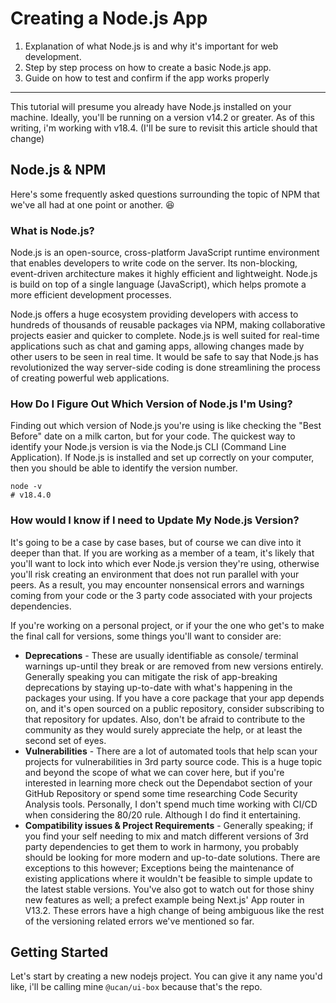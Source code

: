 # Creating a Node.js App
1. Explanation of what Node.js is and why it's important for web development.
2. Step by step process on how to create a basic Node.js app.
3. Guide on how to test and confirm if the app works properly
---

This tutorial will presume you already have Node.js installed on your machine. Ideally, you'll be running on a version v14.2 or greater. As of this writing, i'm working with v18.4. (I'll be sure to revisit this article should that change)

## Node.js & NPM
Here's some frequently asked questions surrounding the topic of NPM that we've all had at one point or another. 😆 

### What is Node.js?
Node.js is an open-source, cross-platform JavaScript runtime environment that enables developers to write code on the server. Its non-blocking, event-driven architecture makes it highly efficient and lightweight. Node.js is build on top of a single language (JavaScript), which helps promote a more efficient development processes. 

Node.js offers a huge ecosystem providing developers with access to hundreds of thousands of reusable packages via NPM, making collaborative projects easier and quicker to complete. Node.js is well suited for real-time applications such as chat and gaming apps, allowing changes made by other users to be seen in real time. It would be safe to say that Node.js has revolutionized the way server-side coding is done streamlining the process of creating powerful web applications.

### How Do I Figure Out Which Version of Node.js I'm Using?
Finding out which version of Node.js you're using is like checking the "Best Before" date on a milk carton, but for your code. The quickest way to identify your Node.js version is via the Node.js CLI (Command Line Application).  If Node.js is installed and set up correctly on your computer, then you should be able to identify the version number. 


```shell
node -v
# v18.4.0
```

### How would I know if I need to Update My Node.js Version?
It's going to be a case by case bases, but of course we can dive into it deeper than that. If you are working as a member of a team, it's likely that you'll want to lock into which ever Node.js version they're using, otherwise you'll risk creating an environment that does not run parallel with your peers. As a result, you may encounter nonsensical errors and warnings coming from your code or the 3 party code associated with your projects dependencies. 

If you're working on a personal project, or if your the one who get's to make the final call for versions, some things you'll want to consider are: 
- **Deprecations** - These are usually identifiable as console/ terminal warnings up-until they break or are removed from new versions entirely. Generally speaking you can mitigate the risk of app-breaking deprecations by staying up-to-date with what's happening in the packages your using. If you have a core package that your app depends on, and it's open sourced on a public repository, consider subscribing to that repository for updates. Also, don't be afraid to contribute to the community as they would surely appreciate the help, or at least the second set of eyes.
- **Vulnerabilities** - There are a lot of automated tools that help scan your projects for vulnerabilities in 3rd party source code. This is a huge topic and beyond the scope of what we can cover here, but if you're interested in learning more check out the Dependabot section of your GitHub Repository or spend some time researching Code Security Analysis tools. Personally, I don't spend much time working with CI/CD when considering the 80/20 rule. Although I do find it entertaining. 
- **Compatibility issues & Project Requirements** - Generally speaking; if you find your self needing to mix and match different versions of 3rd party dependencies to get them to work in harmony, you probably should be looking for more modern and up-to-date solutions. There are exceptions to this however; Exceptions being the maintenance of existing applications where it wouldn't be feasible to simple update to the latest stable versions. You've also got to watch out for those shiny new features as well; a prefect example being Next.js' App router in V13.2. These errors have a high change of being ambiguous like the rest of the versioning related errors we've mentioned so far. 


## Getting Started
Let's start by creating a new nodejs project. You can give it any name you'd like, i'll be calling mine `@ucan/ui-box` because that's the repo.
